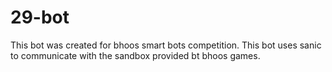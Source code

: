 # 29-bot
This bot was created for bhoos smart bots competition.
This bot uses sanic to communicate with the sandbox provided bt bhoos games.
